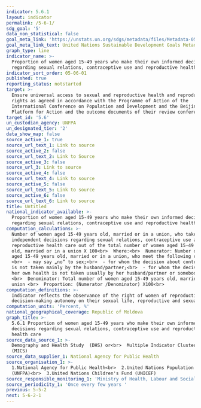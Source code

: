```yaml
---
indicator: 5.6.1
layout: indicator
permalink: /5-6-1/
sdg_goal: '5'
data_non_statistical: false
goal_meta_link: 'https://unstats.un.org/sdgs/metadata/files/Metadata-05-06-01.pdf'
goal_meta_link_text: United Nations Sustainable Development Goals Metadata (pdf 634kB)
graph_type: line
indicator_name: >-
  Proportion of women aged 15-49 years who make their own informed decisions
  regarding sexual relations, contraceptive use and reproductive health care
indicator_sort_order: 05-06-01
published: true
reporting_status: notstarted
target: >-
  Ensure universal access to sexual and reproductive health and reproductive
  rights as agreed in accordance with the Programme of Action of the
  International Conference on Population and Development and the Beijing
  Platform for Action and the outcome documents of their review conferences
target_id: '5.6'
un_custodian_agency: UNFPA
un_designated_tier: '2'
data_show_map: false
source_active_1: true
source_url_text_1: Link to source
source_active_2: false
source_url_text_2: Link to Source
source_active_3: false
source_url_3: Link to source
source_active_4: false
source_url_text_4: Link to source
source_active_5: false
source_url_text_5: Link to source
source_active_6: false
source_url_text_6: Link to source
title: Untitled
national_indicator_available: >-
  Proportion of women aged 15-49 years who make their own informed decisions
  regarding sexual relations, contraceptive use and reproductive health care
computation_calculations: >-
  Number of women aged 15-49 years old, married or in a union, who take
  independent decisions regarding sexual relations, contraceptive use and
  reproductive health care out of the total number of women aged 15-49 years
  old, married or in a union X 100<br>  Where:<br>  Numerator: Number of women
  aged 15-49 years old, married or in a union, who meet the following criteria:
  <br>  - may say „no” to sex;<br>  - for whom the decision about contraception
  is not taken mainly by the husband/partner;<br>  - for whom the decision about
  her own health is not taken usually by her husband/partner or somebody else
  <br>  Denominator: Total number of women aged 15-49 years old, married or in a
  union <br>  Proportion: (Numerator /Denominator) X100<br>
computation_definitions: >-
  Indicator reflects the observance of the right of women of reproductive age to
  decision-making autonomy on their sexual life, reproductive and sexual health.
computation_units: 'Percent, %'
national_geographical_coverage: Republic of Moldova
graph_title: >-
  5.6.1 Proportion of women aged 15-49 years who make their own informed
  decisions regarding sexual relations, contraceptive use and reproductive
  health care
source_data_source_1: >-
  Demography and Health Study  (DHS) or<br>  Multiple Indicator Cluster Survey
  (MICS)
source_data_supplier_1: National Agency for Public Health
source_organisation_1: >-
  1.National Agency for Public Health<br>  2.United Nations Population Fund
  (UNFPA)<br>  3.United Nations Children's Fund (UNICEF)
source_responsible_monitoring_1: 'Ministry of Health, Labour and Social Protection'
source_periodicity_1: 'Once every few years '
previous: 5-5-2
next: 5-6-2-1
---
```

